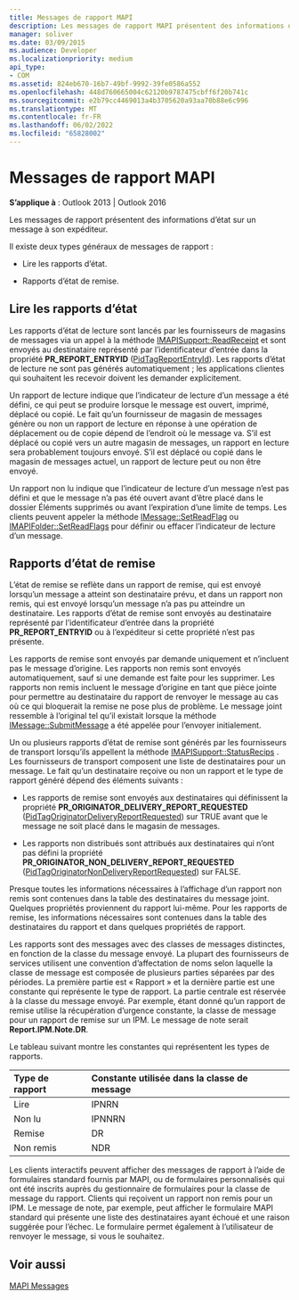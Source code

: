 ```yaml
---
title: Messages de rapport MAPI
description: Les messages de rapport MAPI présentent des informations d’état sur un message à son expéditeur. Les deux types sont les rapports d’état de lecture et les rapports d’état de remise.
manager: soliver
ms.date: 03/09/2015
ms.audience: Developer
ms.localizationpriority: medium
api_type:
- COM
ms.assetid: 824eb670-16b7-49bf-9992-39fe0586a552
ms.openlocfilehash: 448d760665004c62120b9787475cbff6f20b741c
ms.sourcegitcommit: e2b79cc4469013a4b3705620a93aa70b88e6c996
ms.translationtype: MT
ms.contentlocale: fr-FR
ms.lasthandoff: 06/02/2022
ms.locfileid: "65828002"
---
```

# <a name="mapi-report-messages"></a>Messages de rapport MAPI

  
  
**S’applique à** : Outlook 2013 | Outlook 2016 
  
Les messages de rapport présentent des informations d’état sur un message à son expéditeur.
  
Il existe deux types généraux de messages de rapport :
  
- Lire les rapports d’état.
    
- Rapports d’état de remise.
    
## <a name="read-status-reports"></a>Lire les rapports d’état

Les rapports d’état de lecture sont lancés par les fournisseurs de magasins de messages via un appel à la méthode [IMAPISupport::ReadReceipt](imapisupport-readreceipt.md) et sont envoyés au destinataire représenté par l’identificateur d’entrée dans la propriété **PR_REPORT_ENTRYID** ([PidTagReportEntryId](pidtagreportentryid-canonical-property.md)). Les rapports d’état de lecture ne sont pas générés automatiquement ; les applications clientes qui souhaitent les recevoir doivent les demander explicitement.
  
Un rapport de lecture indique que l’indicateur de lecture d’un message a été défini, ce qui peut se produire lorsque le message est ouvert, imprimé, déplacé ou copié. Le fait qu’un fournisseur de magasin de messages génère ou non un rapport de lecture en réponse à une opération de déplacement ou de copie dépend de l’endroit où le message va. S’il est déplacé ou copié vers un autre magasin de messages, un rapport en lecture sera probablement toujours envoyé. S’il est déplacé ou copié dans le magasin de messages actuel, un rapport de lecture peut ou non être envoyé. 
  
Un rapport non lu indique que l’indicateur de lecture d’un message n’est pas défini et que le message n’a pas été ouvert avant d’être placé dans le dossier Éléments supprimés ou avant l’expiration d’une limite de temps. Les clients peuvent appeler la méthode [IMessage::SetReadFlag](imessage-setreadflag.md) ou [IMAPIFolder::SetReadFlags](imapifolder-setreadflags.md) pour définir ou effacer l’indicateur de lecture d’un message. 
  
## <a name="delivery-status-reports"></a>Rapports d’état de remise

L’état de remise se reflète dans un rapport de remise, qui est envoyé lorsqu’un message a atteint son destinataire prévu, et dans un rapport non remis, qui est envoyé lorsqu’un message n’a pas pu atteindre un destinataire. Les rapports d’état de remise sont envoyés au destinataire représenté par l’identificateur d’entrée dans la propriété **PR_REPORT_ENTRYID** ou à l’expéditeur si cette propriété n’est pas présente. 
  
Les rapports de remise sont envoyés par demande uniquement et n’incluent pas le message d’origine. Les rapports non remis sont envoyés automatiquement, sauf si une demande est faite pour les supprimer. Les rapports non remis incluent le message d’origine en tant que pièce jointe pour permettre au destinataire du rapport de renvoyer le message au cas où ce qui bloquerait la remise ne pose plus de problème. Le message joint ressemble à l’original tel qu’il existait lorsque la méthode [IMessage::SubmitMessage](imessage-submitmessage.md) a été appelée pour l’envoyer initialement. 
  
Un ou plusieurs rapports d’état de remise sont générés par les fournisseurs de transport lorsqu’ils appellent la méthode [IMAPISupport::StatusRecips](imapisupport-statusrecips.md) . Les fournisseurs de transport composent une liste de destinataires pour un message. Le fait qu’un destinataire reçoive ou non un rapport et le type de rapport généré dépend des éléments suivants : 
  
- Les rapports de remise sont envoyés aux destinataires qui définissent la propriété **PR_ORIGINATOR_DELIVERY_REPORT_REQUESTED** ([PidTagOriginatorDeliveryReportRequested](pidtagoriginatordeliveryreportrequested-canonical-property.md)) sur TRUE avant que le message ne soit placé dans le magasin de messages.
    
- Les rapports non distribués sont attribués aux destinataires qui n’ont pas défini la propriété **PR_ORIGINATOR_NON_DELIVERY_REPORT_REQUESTED** ([PidTagOriginatorNonDeliveryReportRequested](pidtagoriginatornondeliveryreportrequested-canonical-property.md)) sur FALSE. 
    
Presque toutes les informations nécessaires à l’affichage d’un rapport non remis sont contenues dans la table des destinataires du message joint. Quelques propriétés proviennent du rapport lui-même. Pour les rapports de remise, les informations nécessaires sont contenues dans la table des destinataires du rapport et dans quelques propriétés de rapport. 
  
Les rapports sont des messages avec des classes de messages distinctes, en fonction de la classe du message envoyé. La plupart des fournisseurs de services utilisent une convention d’affectation de noms selon laquelle la classe de message est composée de plusieurs parties séparées par des périodes. La première partie est « Rapport » et la dernière partie est une constante qui représente le type de rapport. La partie centrale est réservée à la classe du message envoyé. Par exemple, étant donné qu’un rapport de remise utilise la récupération d’urgence constante, la classe de message pour un rapport de remise sur un IPM. Le message de note serait **Report.IPM.Note.DR**.
  
Le tableau suivant montre les constantes qui représentent les types de rapports.
  
|**Type de rapport**|**Constante utilisée dans la classe de message**|
|:-----|:-----|
|Lire  <br/> |IPNRN  <br/> |
|Non lu  <br/> |IPNNRN  <br/> |
|Remise  <br/> |DR  <br/> |
|Non remis  <br/> |NDR  <br/> |
   
Les clients interactifs peuvent afficher des messages de rapport à l’aide de formulaires standard fournis par MAPI, ou de formulaires personnalisés qui ont été inscrits auprès du gestionnaire de formulaires pour la classe de message du rapport. Clients qui reçoivent un rapport non remis pour un IPM. Le message de note, par exemple, peut afficher le formulaire MAPI standard qui présente une liste des destinataires ayant échoué et une raison suggérée pour l’échec. Le formulaire permet également à l’utilisateur de renvoyer le message, si vous le souhaitez. 
  
## <a name="see-also"></a>Voir aussi



[MAPI Messages](mapi-messages.md)


